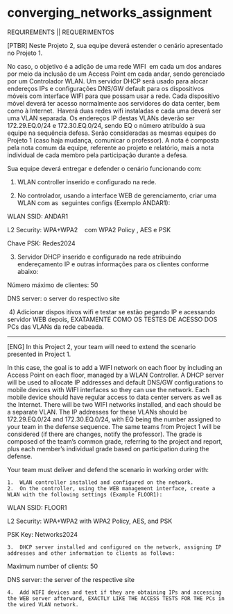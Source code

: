 # converging_networks_assignment
REQUIREMENTS || REQUERIMENTOS

[PTBR]
Neste Projeto 2, sua equipe deverá estender o cenário apresentado no Projeto 1. 

No caso, o objetivo é a adição de uma rede WIFI  em cada um dos andares por meio da inclusão de um Access Point em cada andar, sendo gerenciado por um Controlador WLAN.
Um servidor DHCP será usado para alocar endereços IPs e configurações DNS/GW default para os dispositivos móveis com interface WIFI para que possam usar a rede.
Cada dispositivo móvel deverá ter acesso normalmente aos servidores do data center, bem como à Internet. 
Haverá duas redes wifi instaladas e cada uma deverá ser uma VLAN separada.
Os endereços IP destas VLANs deverão ser 172.29.EQ.0/24 e 172.30.EQ.0/24, sendo EQ o número atribuído à sua equipe na sequência defesa.
Serão consideradas as mesmas equipes do Projeto 1 (caso haja mudança, comunicar o professor). A nota é composta pela nota comum da equipe, referente ao projeto e relatório, mais a nota individual de cada membro pela participação durante a defesa.

Sua equipe deverá entregar e defender o cenário funcionando com:

1) WLAN controller inserido e configurado na rede.

2) No controlador, usando a interface WEB de gerenciamento, criar uma WLAN com as  seguintes configs (Exemplo ANDAR1):

WLAN SSID: ANDAR1

L2 Security: WPA+WPA2    com WPA2 Policy , AES e PSK

Chave PSK: Redes2024

3) Servidor DHCP inserido e configurado na rede atribuindo endereçamento IP e outras informações para os clientes conforme abaixo:

Número máximo de clientes: 50

DNS server: o server do respectivo site

 4) Adicionar dispos itivos wifi e testar se estão pegando IP e acessando servidor WEB depois, EXATAMENTE COMO OS TESTES DE ACESSO DOS PCs das VLANs da rede cabeada.
 
------------------------------------------------------------------------------------------------------------------------------------------------------------------------------
[ENG]
In this Project 2, your team will need to extend the scenario presented in Project 1.

In this case, the goal is to add a WIFI network on each floor by including an Access Point on each floor, managed by a WLAN Controller.
A DHCP server will be used to allocate IP addresses and default DNS/GW configurations to mobile devices with WIFI interfaces so they can use the network.
Each mobile device should have regular access to data center servers as well as the Internet.
There will be two WIFI networks installed, and each should be a separate VLAN.
The IP addresses for these VLANs should be 172.29.EQ.0/24 and 172.30.EQ.0/24, with EQ being the number assigned to your team in the defense sequence.
The same teams from Project 1 will be considered (if there are changes, notify the professor). The grade is composed of the team’s common grade, referring to the project and report, plus each member’s individual grade based on participation during the defense.

Your team must deliver and defend the scenario in working order with:

	1.	WLAN controller installed and configured on the network.
	2.	On the controller, using the WEB management interface, create a WLAN with the following settings (Example FLOOR1):

WLAN SSID: FLOOR1

L2 Security: WPA+WPA2 with WPA2 Policy, AES, and PSK

PSK Key: Networks2024

	3.	DHCP server installed and configured on the network, assigning IP addresses and other information to clients as follows:

Maximum number of clients: 50

DNS server: the server of the respective site

	4.	Add WIFI devices and test if they are obtaining IPs and accessing the WEB server afterward, EXACTLY LIKE THE ACCESS TESTS FOR THE PCs in the wired VLAN network.
